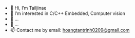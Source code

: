 - 👋 Hi, I’m Tailjinae
- 👀 I’m interested in C/C++ Embedded, Computer vision
- 🌱  ...
- 💞️  ...
- 📫 Contact me by email: hoangtantrinh0209@gmail.com

<!---
trhtan1810/trhtan1810 is a ✨ special ✨ repository because its `README.md` (this file) appears on your GitHub profile.
You can click the Preview link to take a look at your changes.
--->
